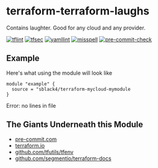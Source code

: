# terraform-terraform-laughs
Contains laughter. Good for any cloud and any provider.

[![tflint](https://github.com/sblack4/terraform-terraform-laughs/workflows/tflint/badge.svg?branch=master&event=push)](https://github.com/sblack4/terraform-terraform-laughs/actions?query=workflow%3Atflint+event%3Apush+branch%3Amaster)
[![tfsec](https://github.com/sblack4/terraform-terraform-laughs/workflows/tfsec/badge.svg?branch=master&event=push)](https://github.com/sblack4/terraform-terraform-laughs/actions?query=workflow%3Atfsec+event%3Apush+branch%3Amaster)
[![yamllint](https://github.com/sblack4/terraform-terraform-laughs/workflows/yamllint/badge.svg?branch=master&event=push)](https://github.com/sblack4/terraform-terraform-laughs/actions?query=workflow%3Ayamllint+event%3Apush+branch%3Amaster)
[![misspell](https://github.com/sblack4/terraform-terraform-laughs/workflows/misspell/badge.svg?branch=master&event=push)](https://github.com/sblack4/terraform-terraform-laughs/actions?query=workflow%3Amisspell+event%3Apush+branch%3Amaster)
[![pre-commit-check](https://github.com/sblack4/terraform-terraform-laughs/workflows/pre-commit-check/badge.svg?branch=master&event=push)](https://github.com/sblack4/terraform-terraform-laughs/actions?query=workflow%3Apre-commit-check+event%3Apush+branch%3Amaster)


## Example
Here's what using the module will look like
```hcl
module "example" {
  source = "sblack4/terraform-mycloud-mymodule
}
```

<!-- BEGINNING OF PRE-COMMIT-TERRAFORM DOCS HOOK -->
Error: no lines in file
<!-- END OF PRE-COMMIT-TERRAFORM DOCS HOOK -->

## The Giants Underneath this Module
- [pre-commit.com](pre-commit.com)
- [terraform.io](terraform.io)
- [github.com/tfutils/tfenv](github.com/tfutils/tfenv)
- [github.com/segmentio/terraform-docs](github.com/segmentio/terraform-docs)
